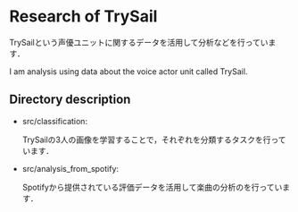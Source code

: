 # Research of TrySail
TrySailという声優ユニットに関するデータを活用して分析などを行っています． 

I am analysis using data about the voice actor unit called TrySail.

## Directory description

- src/classification: 
    
    TrySailの3人の画像を学習することで，それぞれを分類するタスクを行っています．
- src/analysis_from_spotify:

    Spotifyから提供されている評価データを活用して楽曲の分析のを行っています．
